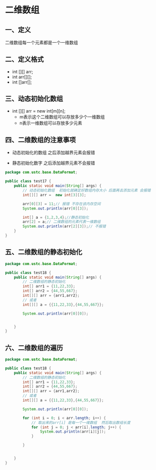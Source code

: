 # 二维数组

## 一、定义

二维数组每一个元素都是一个一维数组

## 二、定义格式

* int [][] arr;
* int arr[][];
* int []arr[];

## 三、动态初始化数组

* int [][] arr = new int[m][n];
  * m表示这个二维数组可以存放多少个一维数组
  * n表示一维数组可以存放多少元素

## 四、二维数组的注意事项

* 动态初始化的数组 之后添加越界元素会报错



* 静态初始化数字 之后添加越界元素不会报错

```java
package com.ustc.base.DataFormat;

public class test17 {
    public static void main(String[] args) {
        // 动态初始化数组  初始化就确定好数组内存大小 后面再去添加元素 会报错
        int[][] arr =  new int[3][3];

        arr[0][3] = 11;// 报错 不存在该内存空间
        System.out.println(arr[0][3]);

        int[] a = {1,2,3,4};//静态初始化
        arr[2] = a;// 二维数组的元素代表一维数组
        System.out.println(arr[2][3]);// 不报错
    }
}


```


## 五、二维数组的静态初始化

```java
package com.ustc.base.DataFormat;

public class test18 {
    public static void main(String[] args) {
        // 二维数组的静态初始化
        int[] arr1 = {11,22,33};
        int[] arr2 = {44,55,667};
        int[][] arr = {arr1,arr2};
        // 或者
        int[][] a = {{11,22,33},{44,55,667}};

        System.out.println(arr[0][0]);


    }
}


```

## 六、二维数组的遍历

```java
package com.ustc.base.DataFormat;

public class test18 {
    public static void main(String[] args) {
        // 二维数组的静态初始化
        int[] arr1 = {11,22,33};
        int[] arr2 = {44,55,667};
        int[][] arr = {arr1,arr2};
        // 或者
        int[][] a = {{11,22,33},{44,55,667}};

        System.out.println(arr[0][0]);

        for (int i = 0; i < arr.length; i++) {
            // 取出来的arr[i] 是每一个一维数组  然后取出数组长度
            for (int j = 0; j < arr[i].length; j++) {
                System.out.println(arr[i][j]);
            }

        }


    }
}
```



